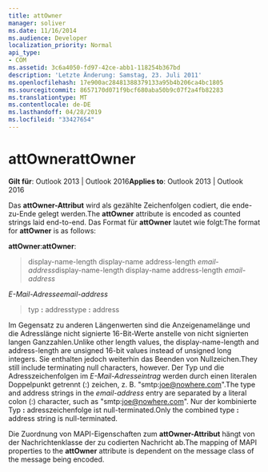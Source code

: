 ```yaml
---
title: attOwner
manager: soliver
ms.date: 11/16/2014
ms.audience: Developer
localization_priority: Normal
api_type:
- COM
ms.assetid: 3c6a4050-fd97-42ce-abb1-118254b367bd
description: 'Letzte Änderung: Samstag, 23. Juli 2011'
ms.openlocfilehash: 17e900ac28481388379133a95b4b206ca4bc1805
ms.sourcegitcommit: 8657170d071f9bcf680aba50b9c07f2a4fb82283
ms.translationtype: MT
ms.contentlocale: de-DE
ms.lasthandoff: 04/28/2019
ms.locfileid: "33427654"
---
```

# <a name="attowner"></a><span data-ttu-id="95762-103">attOwner</span><span class="sxs-lookup"><span data-stu-id="95762-103">attOwner</span></span>

  
  
<span data-ttu-id="95762-104">**Gilt für**: Outlook 2013 | Outlook 2016</span><span class="sxs-lookup"><span data-stu-id="95762-104">**Applies to**: Outlook 2013 | Outlook 2016</span></span> 
  
<span data-ttu-id="95762-105">Das **attOwner-Attribut** wird als gezählte Zeichenfolgen codiert, die ende-zu-Ende gelegt werden.</span><span class="sxs-lookup"><span data-stu-id="95762-105">The **attOwner** attribute is encoded as counted strings laid end-to-end.</span></span> <span data-ttu-id="95762-106">Das Format für **attOwner** lautet wie folgt:</span><span class="sxs-lookup"><span data-stu-id="95762-106">The format for **attOwner** is as follows:</span></span> 
  
 <span data-ttu-id="95762-107">**attOwner**:</span><span class="sxs-lookup"><span data-stu-id="95762-107">**attOwner**:</span></span> 
  
> <span data-ttu-id="95762-108">display-name-length display-name address-length  _email-address_</span><span class="sxs-lookup"><span data-stu-id="95762-108">display-name-length display-name address-length  _email-address_</span></span>
    
 <span data-ttu-id="95762-109">_E-Mail-Adresse_</span><span class="sxs-lookup"><span data-stu-id="95762-109">_email-address_</span></span>
  
> <span data-ttu-id="95762-110">typ **:** address</span><span class="sxs-lookup"><span data-stu-id="95762-110">type **:** address</span></span> 
    
<span data-ttu-id="95762-111">Im Gegensatz zu anderen Längenwerten sind die Anzeigenamelänge und die Adresslänge nicht signierte 16-Bit-Werte anstelle von nicht signierten langen Ganzzahlen.</span><span class="sxs-lookup"><span data-stu-id="95762-111">Unlike other length values, the display-name-length and address-length are unsigned 16-bit values instead of unsigned long integers.</span></span> <span data-ttu-id="95762-112">Sie enthalten jedoch weiterhin das Beenden von Nullzeichen.</span><span class="sxs-lookup"><span data-stu-id="95762-112">They still include terminating null characters, however.</span></span> <span data-ttu-id="95762-113">Der Typ und die Adresszeichenfolgen im  _E-Mail-Adresseintrag_ werden durch einen literalen Doppelpunkt getrennt (:) zeichen, z. B. "smtp:joe@nowhere.com".</span><span class="sxs-lookup"><span data-stu-id="95762-113">The type and address strings in the  _email-address_ entry are separated by a literal colon (:) character, such as "smtp:joe@nowhere.com".</span></span> <span data-ttu-id="95762-114">Nur der kombinierte Typ **:** adresszeichenfolge ist null-terminated.</span><span class="sxs-lookup"><span data-stu-id="95762-114">Only the combined type **:** address string is null-terminated.</span></span>
  
<span data-ttu-id="95762-115">Die Zuordnung von MAPI-Eigenschaften zum **attOwner-Attribut** hängt von der Nachrichtenklasse der zu codierten Nachricht ab.</span><span class="sxs-lookup"><span data-stu-id="95762-115">The mapping of MAPI properties to the **attOwner** attribute is dependent on the message class of the message being encoded.</span></span> 
  

